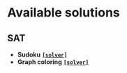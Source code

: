 # Available solutions

## SAT

* **Sudoku** [**`[solver]`**](SAT/src/main/kotlin/sat/sudoku/SudokuSatSolver.kt)
* **Graph coloring** [**`[solver]`**](SAT/src/main/kotlin/sat/coloring/GraphSatSolver.kt)
